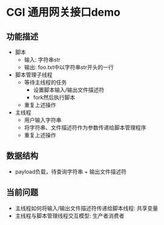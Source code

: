 # CGI 通用网关接口demo

## 功能描述
- 脚本
  - 输入: 字符串str
  - 输出: foo.txt中以字符串str开头的一行
- 脚本管理子线程
  - 等待主线程的任务
    - 设置脚本输入/输出文件描述符
    - fork然后执行脚本
  - 重复上述操作
- 主线程
  - 用户输入字符串
  - 将字符串、文件描述符作为参数传递给脚本管理程序
  - 重复上述操作

## 数据结构
- payload负载，待查询字符串 + 输出文件描述符

## 当前问题
- 主线程如何将输入/输出文件描述符传递给脚本线程: 共享变量
- 主线程与脚本管理线程交互模型: 生产者消费者